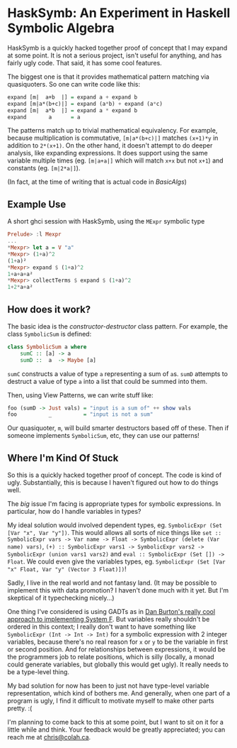 HaskSymb: An Experiment in Haskell Symbolic Algebra
===================================================

HaskSymb is a quickly hacked together proof of concept that I may expand at some point. It is not a serious project, isn't useful for anything, and has fairly ugly code. That said, it has some cool features.

The biggest one is that it provides mathematical pattern matching via quasiquoters. So one can write code like this:

```haskell
expand [m|  a+b  |] = expand a + expand b
expand [m|a*(b+c)|] = expand (a*b) + expand (a*c)
expand [m|  a*b  |] = expand a * expand b
expand       a      = a
```

The patterns match up to trivial mathematical equivalency. For example, because multiplication is commutative, `[m|a*(b+c)|]` matches `(x+1)*y` in addition to `2*(x+1)`. On the other hand, it doesn't attempt to do deeper analysis, like expanding expressions. It does support using the same variable multiple times (eg. `[m|a+a|]` which will match `x+x` but not `x+1`) and constants (eg. `[m|2*a|]`).

(In fact, at the time of writing that is actual code in *BasicAlgs*)

Example Use
------------

A short ghci session with HaskSymb, using the `MExpr` symbolic type

```haskell
Prelude> :l Mexpr
...
*Mexpr> let a = V "a"
*Mexpr> (1+a)^2
(1+a)²
*Mexpr> expand $ (1+a)^2
1+a+a+a²
*Mexpr> collectTerms $ expand $ (1+a)^2
1+2*a+a²
```

How does it work?
------------------

The basic idea is the *constructor-destructor* class pattern. For example, the class `SymbolicSum` is defined:

```haskell
class SymbolicSum a where
	sumC :: [a] -> a
	sumD ::  a  -> Maybe [a]
```

`sumC` constructs a value of type `a` representing a sum of `a`s. `sumD` attempts to destruct a value of type `a` into a list that could be summed into them.

Then, using View Patterns, we can write stuff like:

```haskell
foo (sumD -> Just vals) = "input is a sum of" ++ show vals
foo          _          = "input is not a sum"
```

Our quasiquoter, `m`, will build smarter destructors based off of these. Then if someone implements `SymbolicSum`, etc, they can use our patterns!

Where I'm Kind Of Stuck
------------------------

So this is a quickly hacked together proof of concept. The code is kind of ugly. Substantially, this is because I haven't figured out how to do things well.

The *big* issue I'm facing is appropriate types for symbolic expressions. In particular, how do I handle variables in types?

My ideal solution would involved dependent types, eg. `SymbolicExpr (Set [Var "x", Var "y"])`. This would allows all sorts of nice things like `set :: SymbolicExpr vars -> Var name -> Float -> SymbolicExpr (delete (Var name) vars)`, `(+) :: SymbolicExpr vars1 -> SymbolicExpr vars2 -> SymbolicExpr (union vars1 vars2)` and `eval :: SymbolicExpr (Set []) -> Float`. We could even give the variables types, eg. `SymbolicExpr (Set [Var "x" Float, Var "y" (Vector 3 Float)])`!

Sadly, I live in the real world and not fantasy land. (It may be possible to implement this with data promotion? I haven't done much with it yet. But I'm skeptical of it typechecking nicely...)

One thing I've considered is using GADTs as in [Dan Burton's really cool approach to implementing System F](https://github.com/DanBurton/Blog/blob/master/Literate%20Haskell/SystemF.lhs). But variables really shouldn't be ordered in this context; I really don't want to have something like `SymbolicExpr (Int -> Int -> Int)` for a symbolic expression with 2 integer variables, because there's no real reason for `x` or `y` to be the variable in first or second position. And for relationships between expressions, it would be the programmers job to relate positions, which is silly (locally, a monad could generate variables, but globally this would get ugly). It really needs to be a type-level thing.

My bad solution for now has been to just not have type-level variable representation, which kind of bothers me. And generally, when one part of a program is ugly, I find it difficult to motivate myself to make other parts pretty. :(

I'm planning to come back to this at some point, but I want to sit on it for a little while and think. Your feedback would be greatly appreciated; you can reach me at chris@colah.ca.


